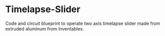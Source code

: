 # Timelapse-Slider
Code and circuit blueprint to operate two axis timelapse slider made from extruded aluminum from Inventables.
